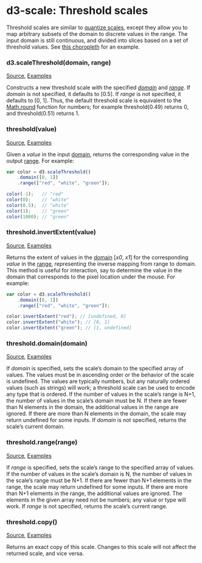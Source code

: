 # d3-scale: Threshold scales

Threshold scales are similar to [quantize scales](#quantize-scales), except they allow you to map arbitrary subsets of the domain to discrete values in the range. The input domain is still continuous, and divided into slices based on a set of threshold values. See [this choropleth](https://observablehq.com/@d3/threshold-choropleth) for an example.

### d3.scaleThreshold(domain, range)

[Source](https://github.com/d3/d3-scale/blob/main/src/threshold.js), [Examples](https://observablehq.com/@d3/quantile-quantize-and-threshold-scales)

Constructs a new threshold scale with the specified [*domain*](#threshold_domain) and [*range*](#threshold_range). If *domain* is not specified, it defaults to [0.5]. If *range* is not specified, it defaults to [0, 1]. Thus, the default threshold scale is equivalent to the [Math.round](https://developer.mozilla.org/en/JavaScript/Reference/Global_Objects/Math/round) function for numbers; for example threshold(0.49) returns 0, and threshold(0.51) returns 1.

### threshold(value)

[Source](https://github.com/d3/d3-scale/blob/main/src/threshold.js), [Examples](https://observablehq.com/@d3/quantile-quantize-and-threshold-scales)

Given a *value* in the input [domain](#threshold_domain), returns the corresponding value in the output [range](#threshold_range). For example:

```js
var color = d3.scaleThreshold()
    .domain([0, 1])
    .range(["red", "white", "green"]);

color(-1);   // "red"
color(0);    // "white"
color(0.5);  // "white"
color(1);    // "green"
color(1000); // "green"
```

### threshold.invertExtent(value)

[Source](https://github.com/d3/d3-scale/blob/main/src/threshold.js), [Examples](https://observablehq.com/@d3/choropleth)

Returns the extent of values in the [domain](#threshold_domain) [<i>x0</i>, <i>x1</i>] for the corresponding *value* in the [range](#threshold_range), representing the inverse mapping from range to domain. This method is useful for interaction, say to determine the value in the domain that corresponds to the pixel location under the mouse. For example:

```js
var color = d3.scaleThreshold()
    .domain([0, 1])
    .range(["red", "white", "green"]);

color.invertExtent("red"); // [undefined, 0]
color.invertExtent("white"); // [0, 1]
color.invertExtent("green"); // [1, undefined]
```

### threshold.domain(domain)

[Source](https://github.com/d3/d3-scale/blob/main/src/threshold.js), [Examples](https://observablehq.com/@d3/quantile-quantize-and-threshold-scales)

If *domain* is specified, sets the scale’s domain to the specified array of values. The values must be in ascending order or the behavior of the scale is undefined. The values are typically numbers, but any naturally ordered values (such as strings) will work; a threshold scale can be used to encode any type that is ordered. If the number of values in the scale’s range is N+1, the number of values in the scale’s domain must be N. If there are fewer than N elements in the domain, the additional values in the range are ignored. If there are more than N elements in the domain, the scale may return undefined for some inputs. If *domain* is not specified, returns the scale’s current domain.

### threshold.range(range)

[Source](https://github.com/d3/d3-scale/blob/main/src/threshold.js), [Examples](https://observablehq.com/@d3/quantile-quantize-and-threshold-scales)

If *range* is specified, sets the scale’s range to the specified array of values. If the number of values in the scale’s domain is N, the number of values in the scale’s range must be N+1. If there are fewer than N+1 elements in the range, the scale may return undefined for some inputs. If there are more than N+1 elements in the range, the additional values are ignored. The elements in the given array need not be numbers; any value or type will work. If *range* is not specified, returns the scale’s current range.

### threshold.copy()

[Source](https://github.com/d3/d3-scale/blob/main/src/threshold.js), [Examples](https://observablehq.com/@d3/quantile-quantize-and-threshold-scales)

Returns an exact copy of this scale. Changes to this scale will not affect the returned scale, and vice versa.
